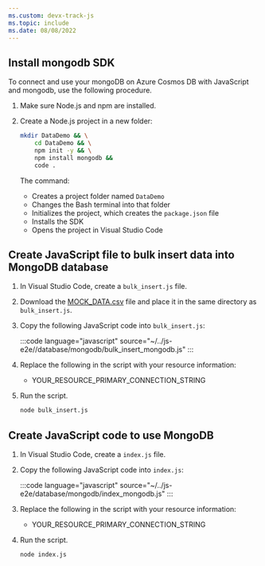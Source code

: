 ```yaml
---
ms.custom: devx-track-js
ms.topic: include
ms.date: 08/08/2022
---
```


## Install mongodb SDK 

To connect and use your mongoDB on Azure Cosmos DB with JavaScript and mongodb, use the following procedure.

1. Make sure Node.js and npm are installed.
1. Create a Node.js project in a new folder:

    ```bash
    mkdir DataDemo && \
        cd DataDemo && \
        npm init -y && \
        npm install mongodb &&
        code .
    ```

    The command:
    * Creates a project folder named `DataDemo`
    * Changes the Bash terminal into that folder
    * Initializes the project, which creates the `package.json` file
    * Installs the SDK
    * Opens the project in Visual Studio Code

## Create JavaScript file to bulk insert data into MongoDB database

1. In Visual Studio Code, create a `bulk_insert.js` file.

1. Download the [MOCK_DATA.csv](https://github.com/Azure-Samples/js-e2e/blob/main/database/redis/MOCK_DATA.csv) file and place it in the same directory as `bulk_insert.js`.

1. Copy the following JavaScript code into `bulk_insert.js`:

    :::code language="javascript" source="~/../js-e2e//database/mongodb/bulk_insert_mongodb.js" :::

1. Replace the following in the script with your resource information:

    * YOUR_RESOURCE_PRIMARY_CONNECTION_STRING

1. Run the script.

    ```bash
    node bulk_insert.js
    ```

## Create JavaScript code to use MongoDB

1. In Visual Studio Code, create a `index.js` file.

1. Copy the following JavaScript code into `index.js`:

    :::code language="javascript" source="~/../js-e2e/database/mongodb/index_mongodb.js" :::

1. Replace the following in the script with your resource information:

    * YOUR_RESOURCE_PRIMARY_CONNECTION_STRING

1. Run the script.

    ```bash
    node index.js
    ```